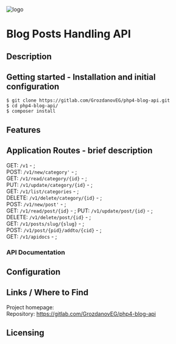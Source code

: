 ![logo](http://uri.site/image)
# Blog  Posts Handling API

## Description

## Getting started - Installation and initial configuration

```shell
$ git clone https://gitlab.com/GrozdanovEG/php4-blog-api.git
$ cd php4-blog-api/
$ composer install
```

## Features

## Application Routes - brief description 
GET: `/v1` - ;  
POST: `/v1/new/category'` -  ;  
GET: `/v1/read/category/{id}` - ;  
PUT: `/v1/update/category/{id}` - ;  
GET: `/v1/list/categories` - ;  
DELETE: `/v1/delete/category/{id}` - ;  
POST: `/v1/new/post'` - ;  
GET: `/v1/read/post/{id}` -  ;
PUT: `/v1/update/post/{id}` - ;  
DELETE: `/v1/delete/post/{id}` - ;  
GET: `/v1/posts/slug/{slug}` - ;  
POST: `/v1/post/{pid}/addto/{cid}` - ;  
GET: `/v1/apidocs` - ;

### API Documentation

## Configuration

## Links / Where to Find
Project homepage:  
Repository: <https://gitlab.com/GrozdanovEG/php4-blog-api>  

## Licensing



